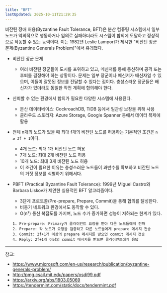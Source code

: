```yaml
---
title: "BFT"
lastUpdated: 2025-10-11T21:29:35
---
```


비잔틴 장애 허용(Byzantine Fault Tolerance, BFT)은 분산 컴퓨팅 시스템에서 일부 노드가 악의적으로 행동하거나 임의로 실패하더라도 시스템이 합의에 도달하고 정상적으로 작동할 수 있는 능력이다. 이는 1982년 Leslie Lamport가 제시한 "비잔틴 장군 문제(Byzantine Generals Problem)"에서 유래했다.

- 비잔틴 장군 문제
  - 여러 비잔틴 장군들이 도시를 포위하고 있고, 메신저를 통해 통신하며 공격 또는 후퇴를 결정해야 하는 상황이다. 문제는 일부 장군이나 메신저가 배신자일 수 있으며, 이들이 잘못된 정보를 전달할 수 있다는 점이다. 충성스러운 장군들은 배신자가 있더라도 동일한 작전 계획에 합의해야 한다.

- 신뢰할 수 없는 환경에서 합의가 필요한 다양한 시스템에 사용된다.
  - 분산 데이터베이스: CockroachDB, TiDB 등에서 일관성 보장을 위해 사용
  - 클라우드 스토리지: Azure Storage, Google Spanner 등에서 데이터 복제에 활용

- 전체 n개의 노드가 있을 때 최대 f개의 비잔틴 노드를 허용하는 기본적인 조건은 `n ≥ 3f + 1`이다.
  - 4개 노드: 최대 1개 비잔틴 노드 허용
  - 7개 노드: 최대 2개 비잔틴 노드 허용
  - 10개 노드: 최대 3개 비잔틴 노드 허용
  - 이 조건이 필요한 이유는 충성스러운 노드들이 과반수를 확보하고 비잔틴 노드의 거짓 정보를 식별하기 위해서다.

- PBFT (Practical Byzantine Fault Tolerance): 1999년 Miguel Castro와 Barbara Liskov가 제안한 실용적인 BFT 알고리즘이다.
  - 3단계 프로토콜(Pre-prepare, Prepare, Commit)을 통해 합의를 달성한다.
  - 비동기 네트워크 환경에서도 동작할 수 있다.
  - O(n²) 통신 복잡도를 가지며, 노드 수가 증가하면 성능이 저하되는 한계가 있다.

  ```
  1. Pre-prepare: Primary가 클라이언트 요청을 받아 다른 노드들에게 전파
  2. Prepare: 각 노드가 요청을 검증하고 다른 노드들에게 prepare 메시지 전송
  3. Commit: 2f+1개 이상의 prepare 메시지를 받으면 commit 메시지 전송
  4. Reply: 2f+1개 이상의 commit 메시지를 받으면 클라이언트에게 응답
  ```

---

참고:

- <https://www.microsoft.com/en-us/research/publication/byzantine-generals-problem/>
- <http://pmg.csail.mit.edu/papers/osdi99.pdf>
- <https://arxiv.org/abs/1803.05069>
- <https://tendermint.com/static/docs/tendermint.pdf>
